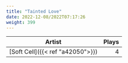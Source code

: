 ```yaml
---
title: "Tainted Love"
date: 2022-12-08/2022T07:17:26
weight: 399
---
```




 Artist | Plays 
----- | -----:
[Soft Cell]({{< ref "a42050">}}) | 4
